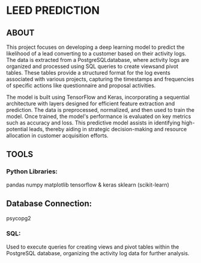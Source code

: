 
# LEED PREDICTION
## ABOUT

This project focuses on developing a deep learning model to predict the likelihood of a lead converting to a customer
based on their activity logs. The data is extracted from a PostgreSQLdatabase, where activity logs are organized and
processed using SQL queries to create viewsand pivot tables. These tables provide a structured format for the log events
associated with various projects, capturing the timestamps and frequencies of specific actions like questionnaire and 
proposal activities.

The model is built using TensorFlow and Keras, incorporating a sequential architecture with layers designed for efficient 
feature extraction and prediction. The data is preprocessed, normalized, and then used to train the model. Once trained,
the model's performance is evaluated on key metrics such as accuracy and loss. This predictive model assists in identifying
high-potential leads, thereby aiding in strategic decision-making and resource allocation in customer acquisition efforts.

## TOOLS
### Python Libraries:
pandas
numpy
matplotlib
tensorflow & keras
sklearn (scikit-learn)
## Database Connection:
psycopg2
### SQL:
Used to execute queries for creating views and pivot tables within the PostgreSQL database, organizing the activity log data for further analysis.

